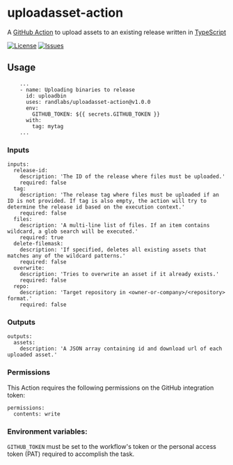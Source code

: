 # uploadasset-action

A [GitHub Action][github-actions-url] to upload assets to an existing release written in [TypeScript][typescript-url]

[![License][license-image]][license-url]
[![Issues][issues-image]][issues-url]

## Usage

```YML
    ...
    - name: Uploading binaries to release
      id: uploadbin
      uses: randlabs/uploadasset-action@v1.0.0
      env:
        GITHUB_TOKEN: ${{ secrets.GITHUB_TOKEN }}
      with:
        tag: mytag
    ...
```

### Inputs

```YML
inputs:
  release-id:
    description: 'The ID of the release where files must be uploaded.'
    required: false
  tag:
    description: 'The release tag where files must be uploaded if an ID is not provided. If tag is also empty, the action will try to determine the release id based on the execution context.'
    required: false
  files:
    description: 'A multi-line list of files. If an item contains wildcard, a glob search will be executed.'
    required: true
  delete-filemask:
    description: 'If specified, deletes all existing assets that matches any of the wildcard patterns.'
    required: false
  overwrite:
    description: 'Tries to overwrite an asset if it already exists.'
    required: false
  repo:
    description: 'Target repository in <owner-or-company>/<repository> format.'
    required: false
```

### Outputs

```YML
outputs:
  assets:
    description: 'A JSON array containing id and download url of each uploaded asset.'
```

### Permissions

This Action requires the following permissions on the GitHub integration token:

```YML
permissions:
  contents: write
```

### Environment variables:

`GITHUB_TOKEN` must be set to the workflow's token or the personal access token (PAT) required to accomplish the task.

[typescript-url]: http://www.typescriptlang.org/
[github-actions-url]: https://github.com/features/actions
[license-url]: https://github.com/randlabs/uploadasset-action/blob/master/LICENSE
[license-image]: https://img.shields.io/github/license/randlabs/uploadasset-action.svg
[issues-url]: https://github.com/randlabs/uploadasset-action/issues
[issues-image]: https://img.shields.io/github/issues-raw/randlabs/uploadasset-action.svg
